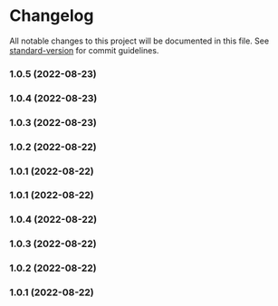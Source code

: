 # Changelog

All notable changes to this project will be documented in this file. See [standard-version](https://github.com/conventional-changelog/standard-version) for commit guidelines.

### 1.0.5 (2022-08-23)

### 1.0.4 (2022-08-23)

### 1.0.3 (2022-08-23)

### 1.0.2 (2022-08-22)

### 1.0.1 (2022-08-22)

### 1.0.1 (2022-08-22)

### 1.0.4 (2022-08-22)

### 1.0.3 (2022-08-22)

### 1.0.2 (2022-08-22)

### 1.0.1 (2022-08-22)
